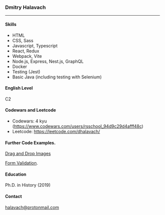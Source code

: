 ### Dmitry Halavach

---

#### Skills

- HTML
- CSS, Sass
- Javascript, Typescript
- React, Redux
- Webpack, Vite
- Node.js, Express, Nest.js, GraphQL
- Docker
- Testing (Jest)
- Basic Java (including testing with Selenium)


#### English Level

C2

#### Codewars and Leetcode
 - Codewars: 4 kyu (https://www.codewars.com/users/rsschool_94d9c29d4afff48c)
 - Leetcode: https://leetcode.com/dhalavach/
   
#### Further Code Examples.

[Drag and Drop Images](https://replit.com/@DmitryHalavach/drag-and-drop#index.html)

[Form Validation](https://replit.com/@DmitryHalavach/form-validation#index.html).


#### Education

Ph.D. in History (2019)

#### Contact

halavach@protonmail.com
